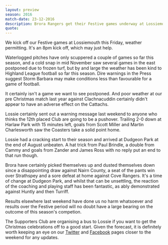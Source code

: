 ```yaml
---
layout: preview
season: 2016
match-date: 23-12-2016
description: Brora Rangers get their Festive games underway at Lossiemouth's Grant Street Park on Friday night.
quote:
---
```

We kick off our Festive games at Lossiemouth this Friday, weather permitting. It's an 8pm kick off, which may just help.

Waterlogged pitches have only scuppered a couple of games so far this season, and a cold snap in mid November saw several games in the east postponed due to frozen turf, but by and large the weather has been kind to Highland League football so far this season. Dire warnings in the Press suggest Storm Barbara may make conditions less than favourable for a game of football.

It certainly isn't a game we want to see postponed. And poor weather at our pre Christmas match last year against Clachnacuddin certainly didn't appear to have an adverse effect on the Cattachs.

Lossie certainly sent out a warning message last weekend to anyone who thinks the 12th placed Club are going to be a pushover. Trailing 2-0 down at Harlaw Park with 15 minutes left, goals from Scott Miller and Martin Charlesworth saw the Coasters take a solid point home.

Lossie had a cracking start to their season and arrived at Dudgeon Park at the end of August unbeaten. A hat trick from Paul Brindle, a double from Cammy and goals from Zander and James Ross with no reply put an end to that run though.

Brora have certainly picked themselves up and dusted themselves down since a disappointing draw against Nairn County, a seat of the pants win over Strathspey and a sore defeat at home against Cove Rangers. It's a time of change at Dudgeon Park, and whilst that can be unsettling, the reaction of the coaching and playing staff has been fantastic, as ably demonstrated against Huntly and then Turriff.

Results elsewhere last weekend have done us no harm whatsoever and results over the Festive period will no doubt have a large bearing on the outcome of this season's competion.

The Supporters Club are organising a bus to Lossie if you want to get the Christmas celebrations off to a good start. Given the forecast, it is definitely worth keeping an eye on our [Twitter](https://twitter.com/brorarangers) and [Facebook](https://www.facebook.com/brorarangersfc/) pages closer to the weekend for any updates.
